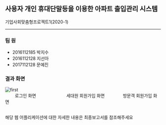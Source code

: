 ## 사용자 개인 휴대단말등을 이용한 아파트 출입관리 시스템
기업사회맞춤형프로젝트1(2020-1)

***
### 팀   원
* 2016112185 박지수
* 2016112128 지선아
* 2017112128 문예진

### 결과 화면
![first](https://user-images.githubusercontent.com/48276738/104832122-09757080-58d2-11eb-9205-80041da9985c.png)
<br>
&nbsp;&nbsp;&nbsp;&nbsp;&nbsp;&nbsp;&nbsp;&nbsp;로그인 화면 &nbsp;&nbsp;&nbsp;&nbsp;&nbsp;&nbsp;&nbsp;&nbsp;&nbsp;&nbsp;&nbsp;&nbsp;&nbsp;&nbsp;&nbsp;&nbsp;&nbsp;&nbsp;&nbsp;&nbsp;&nbsp;&nbsp;&nbsp; 세대원 회원가입 화면 &nbsp;&nbsp;&nbsp;&nbsp;&nbsp;&nbsp;&nbsp;&nbsp;&nbsp;&nbsp;&nbsp;&nbsp;&nbsp;&nbsp;방문객 회원가입 화면


##
해당 웹 어플리케이션에 대한 자세한 내용은 최종보고서를 참조해주세요

